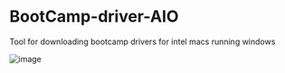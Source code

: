 # BootCamp-driver-AIO
Tool for downloading bootcamp drivers for intel macs running windows

![image](https://github.com/user-attachments/assets/c7a60c8d-f33d-4fe2-8b66-62d52660a548)

